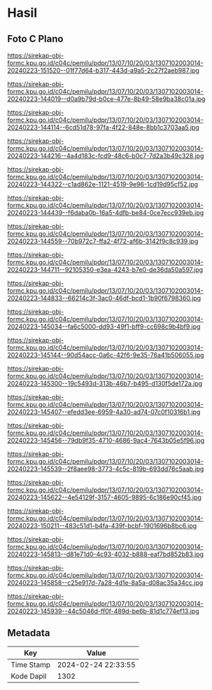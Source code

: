 # Hasil

## Foto C Plano

https://sirekap-obj-formc.kpu.go.id/c04c/pemilu/pdpr/13/07/10/20/03/1307102003014-20240223-151520--01f77d64-b317-443d-a9a5-2c27f2aeb987.jpg

https://sirekap-obj-formc.kpu.go.id/c04c/pemilu/pdpr/13/07/10/20/03/1307102003014-20240223-144019--d0a9b79d-b0ce-477e-8b49-58e9ba38c01a.jpg

https://sirekap-obj-formc.kpu.go.id/c04c/pemilu/pdpr/13/07/10/20/03/1307102003014-20240223-144114--6cd51d78-97fa-4f22-848e-8bb1c3703aa5.jpg

https://sirekap-obj-formc.kpu.go.id/c04c/pemilu/pdpr/13/07/10/20/03/1307102003014-20240223-144216--4a4d183c-fcd9-48c6-b0c7-7d2a3b49c328.jpg

https://sirekap-obj-formc.kpu.go.id/c04c/pemilu/pdpr/13/07/10/20/03/1307102003014-20240223-144322--c1ad862e-1121-4519-9e96-1cd19d95cf52.jpg

https://sirekap-obj-formc.kpu.go.id/c04c/pemilu/pdpr/13/07/10/20/03/1307102003014-20240223-144439--f6daba0b-16a5-4dfb-be84-0ce7ecc939eb.jpg

https://sirekap-obj-formc.kpu.go.id/c04c/pemilu/pdpr/13/07/10/20/03/1307102003014-20240223-144559--70b972c7-ffa2-4f72-af6b-3142f9c8c939.jpg

https://sirekap-obj-formc.kpu.go.id/c04c/pemilu/pdpr/13/07/10/20/03/1307102003014-20240223-144711--92105350-e3ea-4243-b7e0-de36da50a597.jpg

https://sirekap-obj-formc.kpu.go.id/c04c/pemilu/pdpr/13/07/10/20/03/1307102003014-20240223-144833--66214c3f-3ac0-46df-bcd1-1b90f6798360.jpg

https://sirekap-obj-formc.kpu.go.id/c04c/pemilu/pdpr/13/07/10/20/03/1307102003014-20240223-145034--fa6c5000-dd93-49f1-bff9-cc698c9b4bf9.jpg

https://sirekap-obj-formc.kpu.go.id/c04c/pemilu/pdpr/13/07/10/20/03/1307102003014-20240223-145144--90d54acc-0a6c-42f6-9e35-76a41b506055.jpg

https://sirekap-obj-formc.kpu.go.id/c04c/pemilu/pdpr/13/07/10/20/03/1307102003014-20240223-145300--19c5493d-313b-46b7-b495-d130f5de172a.jpg

https://sirekap-obj-formc.kpu.go.id/c04c/pemilu/pdpr/13/07/10/20/03/1307102003014-20240223-145407--efedd3ee-6959-4a30-ad74-07c0f10316b1.jpg

https://sirekap-obj-formc.kpu.go.id/c04c/pemilu/pdpr/13/07/10/20/03/1307102003014-20240223-145456--79db9f35-4710-4686-9ac4-7643b05e5f96.jpg

https://sirekap-obj-formc.kpu.go.id/c04c/pemilu/pdpr/13/07/10/20/03/1307102003014-20240223-145539--2f8aee98-3773-4c5c-819b-693dd76c5aab.jpg

https://sirekap-obj-formc.kpu.go.id/c04c/pemilu/pdpr/13/07/10/20/03/1307102003014-20240223-145622--4e54129f-3157-4605-9895-6c186e90cf45.jpg

https://sirekap-obj-formc.kpu.go.id/c04c/pemilu/pdpr/13/07/10/20/03/1307102003014-20240223-150211--483c51d1-b4fa-439f-bcbf-1901696b8bc6.jpg

https://sirekap-obj-formc.kpu.go.id/c04c/pemilu/pdpr/13/07/10/20/03/1307102003014-20240223-145813--d81e71d0-4c93-4032-b888-eaf7bd852b83.jpg

https://sirekap-obj-formc.kpu.go.id/c04c/pemilu/pdpr/13/07/10/20/03/1307102003014-20240223-145858--c25e917d-7a28-4d1e-8a5a-d08ac35a34cc.jpg

https://sirekap-obj-formc.kpu.go.id/c04c/pemilu/pdpr/13/07/10/20/03/1307102003014-20240223-145939--44c5046d-ff0f-489d-be6b-81d1c774ef13.jpg


## Metadata

| Key        | Value               |
| ---------- | ------------------- |
| Time Stamp | 2024-02-24 22:33:55 |
| Kode Dapil | 1302                |



